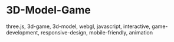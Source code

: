 # 3D-Model-Game
three.js, 3d-game, 3d-model, webgl, javascript, interactive, game-development, responsive-design, mobile-friendly, animation
